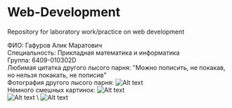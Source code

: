 # Web-Development
Repository for laboratory work/practice on web development

ФИО: Гафуров Алик Маратович \
Специальность: Прикладная математика и информатика \
Группа: 6409-010302D \
Любимая цитатка другого лысого парня: "Можно пописить, не покакав, но нельзя покакать, не пописив" \
Фотография другого лысого парня:
![Alt text](https://sun9-67.userapi.com/impg/vqG1Zcwg9RiEFRe1p7ItWe6Q4YxpvzlD-ayuCA/c9dzIczEPzY.jpg?size=1440x2160&quality=95&sign=2261ed1ba65c7c798d9e3e83ae3f801f&type=album)\
Немного смешных картинок:
![Alt text](https://sun9-11.userapi.com/impg/qH8HwcKS6yHFAIkFsIvk864ZjHwfg02JCsemLg/RvSODwUd_Rk.jpg?size=1280x1280&quality=95&sign=d337b62b5f84cd3f843c78ab53f9f574&type=album) \
![Alt text](https://sun9-28.userapi.com/impg/gwMOWIp9fZuNd17ceK0vQf7RBYekP8GiDsjnAg/IMLYv_YJTMA.jpg?size=882x803&quality=96&sign=6495a50b7407364c2a32aa0fcebe65e0&type=album) \ 
![Alt text](https://sun9-78.userapi.com/impg/xJ3ecdrK4-lMCaUdqE1_b4F6PkstMtus6-JzPQ/PECgnj6dgD4.jpg?size=1024x1280&quality=95&sign=3ea9616f10c1ac4a40624544df0aaf81&type=album)
